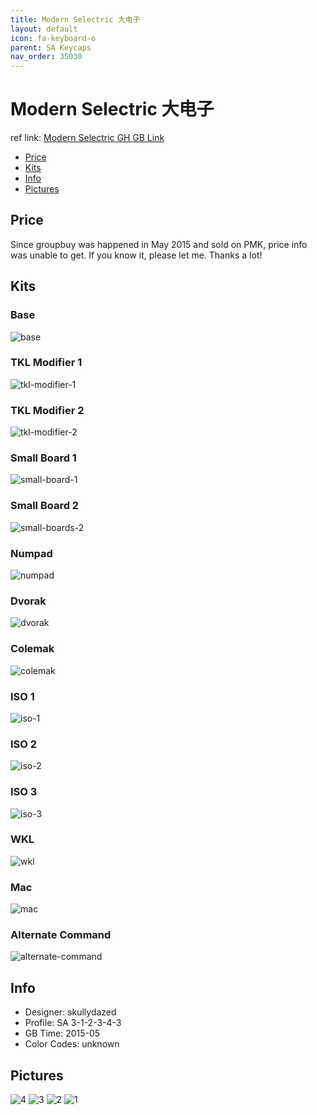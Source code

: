 ```yaml
---
title: Modern Selectric 大电子
layout: default
icon: fa-keyboard-o
parent: SA Keycaps
nav_order: 35030
---
```


# Modern Selectric 大电子

ref link: [Modern Selectric GH GB Link](https://geekhack.org/index.php?topic=72254.0)

* [Price](#price)
* [Kits](#kits)
* [Info](#info)
* [Pictures](#pictures)


## Price  
Since groupbuy was happened in May 2015 and sold on PMK, price info was unable to get. If you know it, please let me. Thanks a lot!


## Kits
### Base
<img src="{{ 'assets/images/sa-keycaps/modernselectric/kits_pics/base.png' | relative_url }}" alt="base" class="image featured">

### TKL Modifier 1
<img src="{{ 'assets/images/sa-keycaps/modernselectric/kits_pics/tkl-modifier-1.png' | relative_url }}" alt="tkl-modifier-1" class="image featured">

### TKL Modifier 2
<img src="{{ 'assets/images/sa-keycaps/modernselectric/kits_pics/tkl-modifier-2.png' | relative_url }}" alt="tkl-modifier-2" class="image featured">

### Small Board 1
<img src="{{ 'assets/images/sa-keycaps/modernselectric/kits_pics/small-board-1.png' | relative_url }}" alt="small-board-1" class="image featured">

### Small Board 2
<img src="{{ 'assets/images/sa-keycaps/modernselectric/kits_pics/small-boards-2.png' | relative_url }}" alt="small-boards-2" class="image featured">

### Numpad
<img src="{{ 'assets/images/sa-keycaps/modernselectric/kits_pics/numpad.png' | relative_url }}" alt="numpad" class="image featured">

### Dvorak
<img src="{{ 'assets/images/sa-keycaps/modernselectric/kits_pics/dvorak.png' | relative_url }}" alt="dvorak" class="image featured">

### Colemak
<img src="{{ 'assets/images/sa-keycaps/modernselectric/kits_pics/colemak.png' | relative_url }}" alt="colemak" class="image featured">

### ISO 1
<img src="{{ 'assets/images/sa-keycaps/modernselectric/kits_pics/iso-1.png' | relative_url }}" alt="iso-1" class="image featured">

### ISO 2
<img src="{{ 'assets/images/sa-keycaps/modernselectric/kits_pics/iso-2.png' | relative_url }}" alt="iso-2" class="image featured">

### ISO 3
<img src="{{ 'assets/images/sa-keycaps/modernselectric/kits_pics/iso-3.png' | relative_url }}" alt="iso-3" class="image featured">

### WKL
<img src="{{ 'assets/images/sa-keycaps/modernselectric/kits_pics/wkl.png' | relative_url }}" alt="wkl" class="image featured">

### Mac
<img src="{{ 'assets/images/sa-keycaps/modernselectric/kits_pics/mac.png' | relative_url }}" alt="mac" class="image featured">

### Alternate Command
<img src="{{ 'assets/images/sa-keycaps/modernselectric/kits_pics/alternate-command.png' | relative_url }}" alt="alternate-command" class="image featured">


## Info
* Designer: skullydazed
* Profile: SA 3-1-2-3-4-3
* GB Time: 2015-05
* Color Codes: unknown  


## Pictures
<img src="{{ 'assets/images/sa-keycaps/modernselectric/rendering_pics/4.jpg' | relative_url }}" alt="4" class="image featured">
<img src="{{ 'assets/images/sa-keycaps/modernselectric/rendering_pics/3.jpg' | relative_url }}" alt="3" class="image featured">
<img src="{{ 'assets/images/sa-keycaps/modernselectric/rendering_pics/2.jpg' | relative_url }}" alt="2" class="image featured">
<img src="{{ 'assets/images/sa-keycaps/modernselectric/rendering_pics/1.jpg' | relative_url }}" alt="1" class="image featured">

